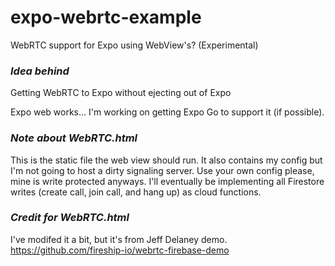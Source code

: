 # expo-webrtc-example
WebRTC support for Expo using WebView's? (Experimental)

### _Idea behind_
Getting WebRTC to Expo without ejecting out of Expo

Expo web works... I'm working on getting Expo Go to support it (if possible).

### _Note about WebRTC.html_
This is the static file the web view should run. It also contains my config but I'm not going to host a dirty signaling server. Use your own config please, mine is write protected anyways. I'll eventually be implementing all Firestore writes (create call, join call, and hang up) as cloud functions.

### _Credit for WebRTC.html_
I've modifed it a bit, but it's from Jeff Delaney demo. https://github.com/fireship-io/webrtc-firebase-demo
